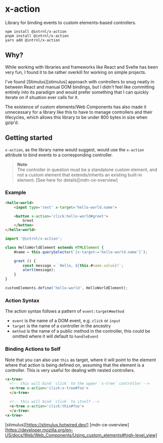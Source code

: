 # x-action

Library for binding events to custom elements-based controllers.

```
npm install @intrnl/x-action
pnpm install @intrnl/x-action
yarn add @intrnl/x-action
```

## Why?

While working with libraries and frameworks like React and Svelte has been
very fun, I found it to be rather overkill for working on simple projects.

I've found [Stimulus][stimulus] approach with controllers to snug neatly in
between React and manual DOM bindings, but I didn't feel like committing
entirely into its paradigm and would prefer something that I can quickly
iterate on if situation ever calls for it.

The existence of custom elements/Web Components has also made it unnecessary
for a library like this to have to manage controllers and their lifecycles,
which allows this library to be under 800 bytes in size when gzip'd.

## Getting started

`x-action`, as the library name would suggest, would use the `x-action`
attribute to bind events to a corresponding controller.

> **Note**  
> The controller in question must be a standalone custom element, and not a
> custom element that extends/inherits an existing built-in element.
> [See here for details][mdn-ce-overview]

### Example

```html
<hello-world>
	<input type='text' x-target='hello-world.name'>

	<button x-action='click:hello-world#greet'>
		Greet
	</button>
</hello-world>
```

```js
import '@intrnl/x-action';

class HelloWorldElement extends HTMLElement {
	#name = this.querySelector(`[x-target~='hello-world.name']`);

	greet () {
		const message = `Hello, ${this.#name.value}!`;
		alert(message);
	}
}

customElements.define('hello-world', HelloWorldElement);
```

### Action Syntax

The action syntax follows a pattern of `event:target#method`

- `event` is the name of a DOM event, e.g. `click` or `input`
- `target` is the name of a controller in the ancestry
- `method` is the name of a public method in the controller, this could be
  omitted where it will default to `handleEvent`

### Binding Actions to Self

Note that you can also use `this` as target, where it will point to the element
where that action is being defined on, assuming that the element is a
controller. This is very useful for dealing with nested controllers.

```html
<x-tree>
  <!-- this will bind `click` to the upper `x-tree` controller -->
  <x-tree x-action='click:x-tree#foo'>
  </x-tree>

  <!-- this will bind `click` to itself -->
  <x-tree x-action='click:this#foo'>
  </x-tree>
<x-tree>
```


[stimulus][https://stimulus.hotwired.dev/]
[mdn-ce-overview][https://developer.mozilla.org/en-US/docs/Web/Web_Components/Using_custom_elements#high-level_view]
